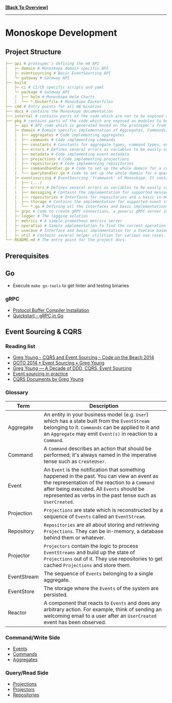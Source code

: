 **[[Back To Overview]](../README.md)**

---

# Monoskope Development

## Project Structure

```yaml
├── api # protospec's defining the m8 API
│   ├─ domain # Monoskope domain specific API
│   ├─ eventsourcing # Basic EventSourcing API
│   └─ gateway # Gateway API
├── build
│   ├─ ci # CI/CD specific scripts and yaml
│   └─ package # Gateway API
│   |  ├── helm # Monoskope Helm Charts
│   |  └── *.Dockerfile # Monoskope Dockerfiles
├── cmd # Entry points for all m8 binaries 
├── docs # contains the Monoskope documentation
├── internal # contains parts of the code which are not to be exposed as modules.
├── pkg # contains parts of the code which are exposed as modules to be used by monoctl for example.
│   ├─ api # API code which is generated based on the protospec's from the ~/api directory.
│   ├─ domain # Domain specific implementation of Aggregates, Commands, Projections, Projectors, Repositories etc.
│   |  ├── aggregates # Code implementing aggregates
│   |  ├── commands # Code implementing commands
│   |  ├── constants # Constants for aggregate types, command types, event types, roles, scopes and such.
│   |  ├── errors # Defines several errors as variables to be easily comparable.
│   |  ├── metadata # Code implementing event metadata 
│   |  ├── projections # Code implementing projections
│   |  ├── repositories # Code implementing repositories
│   |  ├── commandhandler.go # Code to set up the whole domain for a command handler
│   |  └── queryhandler.go # Code to set up the whole domain for a query handler
│   ├─ eventsourcing # EventSourcing 'framework' of Monoskope. It contains all things like interfaces and basic implementation necessary for ES/CQRS.
│   |  ├── (...)
│   |  ├── errors # Defines several errors as variables to be easily comparable.
│   |  ├── messaging # Contains the implementation for supported message busses.
│   |  ├── repositories # Interfaces for repositories and a basic in-memory repository implementation.
│   |  ├── storage # Contains the implementation for supported event store storages.
│   |  └── *.go # Defining all the interfaces and basic implementations for the framework.
│   ├─ grpc # Code to create gRPC connections, a generic gRPC server implementation and gRPC error handling.
│   ├─ logger # The logging solution 
│   ├─ metrics # A simple prometheus metrics server
│   ├─ operation # Simple implementation to find the current operation mode based on an environment variable.
│   ├─ usecase # Interface and basic implementation for a UseCase based coding pattern.
│   ├─ util # Contains several helper utilities for various use cases.
└── README.md # The entry point for the project docs.
```

## Prerequisites

## Go

* Execute `make go-tools` to get linter and testing binaries

### gRPC

* [Protocol Buffer Compiler Installation](https://grpc.io/docs/protoc-installation/)
* [Quickstart - gRPC in Go](https://grpc.io/docs/languages/go/quickstart/)

## Event Sourcing & CQRS

### Reading list

* [Greg Young - CQRS and Event Sourcing - Code on the Beach 2014](https://www.youtube.com/watch?v=JHGkaShoyNs)
* [GOTO 2014 • Event Sourcing • Greg Young](https://www.youtube.com/watch?v=8JKjvY4etTY)
* [Greg Young — A Decade of DDD, CQRS, Event Sourcing](https://www.youtube.com/watch?v=LDW0QWie21s)
* [Event sourcing in practice](https://ookami86.github.io/event-sourcing-in-practice/index.html#title.md)
* [CQRS Documents by Greg Young](https://cqrs.files.wordpress.com/2010/11/cqrs_documents.pdf)

### Glossary

| Term | Description |
| --------- | ----------- |
| Aggregate | An entity in your business model (e.g. `User`) which has a state built from the `EventStream` belonging to it. `Commands` can be applied to it and an `Aggregate` may emit `Event(s)` in reaction to a `Command`. |
| Command | A `Command` describes an action that should be performed; it's always named in the imperative tense such as `CreateUser`. |
| Event | An `Event` is the notification that something happened in the past. You can view an event as the representation of the reaction to a `Command` after being executed. All `Events` should be represented as verbs in the past tense such as `UserCreated`. |
| Projection | `Projections` are state which is reconstructed by a sequence of `Events` called an `EventStream`. |
| Repository | `Repositories` are all about storing and retrieving `Projections`. They can be in-memory, a database behind them or whatever. |
| Projector | `Projectors` contain the logic to process `EventStreams` and build up the state of `Projections` out of it. They use repositories to get cached `Projections` and store them. |
| EventStream | The sequence of `Events` belonging to a single aggregate. |
| EventStore | The storage where the `Events` of the system are persisted. |
| Reactor | A component that reacts to `Events` and does any arbitrary action. For example, think of sending an welcoming email to a user after an `UserCreated` event has been observed. |

### Command/Write Side

* [Events](events.md)
* [Commands](commands.md)
* [Aggregates](aggregates.md)

### Query/Read Side

* [Projections](projections.md)
* [Projectors](projectors.md)
* [Repositories](permissionModel.md)
